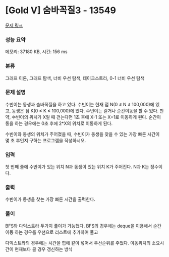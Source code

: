 # [Gold V] 숨바꼭질3 - 13549

[문제 링크](https://www.acmicpc.net/problem/13549) 

### 성능 요약

메모리: 37180 KB, 시간: 156 ms

### 분류

그래프 이론,
그래프 탐색,
너비 우선 탐색,
데이크스트라,
0-1 너비 우선 탐색
### 문제 설명

<p>수빈이는 동생과&nbsp;숨바꼭질을 하고 있다. 수빈이는 현재 점 N(0 ≤ N ≤ 100,000)에 있고, 동생은 점 K(0 ≤ K ≤ 100,000)에&nbsp;있다.&nbsp;수빈이는 걷거나 순간이동을 할 수 있다. 만약, 수빈이의 위치가 X일 때 걷는다면 1초 후에 X-1 또는 X+1로 이동하게 된다. 순간이동을 하는 경우에는 0초 후에 2*X의 위치로 이동하게 된다.</p>
<p>수빈이와 동생의 위치가 주어졌을 때, 수빈이가 동생을 찾을 수 있는 가장 빠른 시간이 몇 초 후인지 구하는 프로그램을 작성하시오.</p>

### 입력 

<p>첫 번째 줄에 수빈이가 있는 위치 N과 동생이 있는 위치 K가 주어진다.&nbsp;N과 K는 정수이다.</p>

### 출력 

<p>수빈이가 동생을 찾는 가장 빠른 시간을 출력한다.</p>

### 풀이
<p>BFS와 다익스트라 두가지 풀이가 가능했다. BFS의 경우에는 deque을 이용해서 순간이동 하는 경우를 우선으로 리스트에 추가하여 풀고</p>
<p>다익스트라의 경우에는 시간을 힙에 같이 넣어서 우선순위를 주었다. 이동위치의 소요시간이 현재보다 클 경우 갱신하는 방식</p>